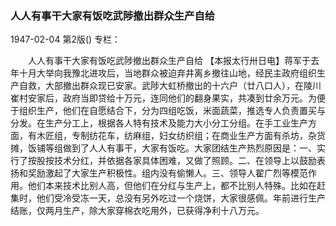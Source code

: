 ### 人人有事干大家有饭吃武陟撤出群众生产自给

1947-02-04
第2版()
专栏：

　　人人有事干大家有饭吃武陟撤出群众生产自给
    【本报太行卅日电】蒋军于去年十月大举向我豫北进攻后，当地群众被迫弃井离乡撤往山地，经民主政府组织生产自救，大部撤出群众现已安家。武陟大虹桥撤出的十六户（廿八口人），在陵川崔村安家后，政府当即贷给十万元，连同他们的翻身果实，共凑到廿余万元。为便于组织生产，他们在自愿结合下，分为四组吃饭，米面蔬菜，推选专人负责置买与分发。在生产分工上，根据各人特有技术及能力大小分工分组。在手工业生产方面，有木匠组，专制纺花车，纺麻组，妇女纺织组；在商业生产方面有杀坊，杂货摊，饭铺等组做到了人人有事干，大家有饭吃。大家团结生产热烈原因是：一、实行了按股按技术分红，并依据各家具体困难，又做了照顾。二、在领导上以鼓励表扬和奖励激起了大家生产积极性。组内没有偷懒人。三、领导人翟广烈等模范作用。他们本来技术比别人高，但他们在分红与生产上，都不比别人特殊。比如在赶集时，他们受冷受冻一天，总没有另外吃过一个烧饼，大家很感佩。年前进行生产结账，仅两月生产，除大家穿棉衣吃用外，已获得净利十八万元。

